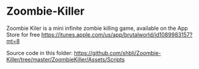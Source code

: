 # Zoombie-Killer
Zoombie Kiler is a mini infinite zombie killing game, available on the App Store for free https://itunes.apple.com/us/app/brutalworld/id1089983157?mt=8

Source code in this folder: https://github.com/shbli/Zoombie-Killer/tree/master/ZoombieKiller/Assets/Scripts
